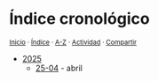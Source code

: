 # Índice cronológico
<sup>[Inicio](https://github.com/jucardus/jucardus.github.io/blob/main/readme.md) · [Índice](https://github.com/jucardus/jucardus.github.io/blob/main/readme.md#contenido) · [A-Z](https://github.com/jucardus/jucardus.github.io/blob/main/indices/alfabetico.md) · [Actividad](https://github.com/jucardus/jucardus.github.io/blob/main/indices/actividad.md) · [Compartir](https://x.com/intent/tweet?text=%C3%8Dndice%20cronol%C3%B3gico%20en%20Jucardus.%0A%E2%86%92%20https%3A%2F%2Fgithub.com%2Fjucardus%2Frepo%2Fblob%2Fmain%2Fcontenido%2Findices%2Fcronologico.md%0A%0A%23indcs_jucardus%0A%40jucardus)</sup>

* [2025](https://github.com/jucardus/jucardus.github.io/blob/main/contenido/25/25.md)
  * [25-04](https://github.com/jucardus/jucardus.github.io/blob/main/contenido/25/04/25-04.md) - abril
